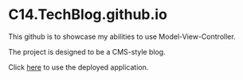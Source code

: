 # C14.TechBlog.github.io

This github is to showcase my abilities to use Model-View-Controller.

The project is designed to be a CMS-style blog.

Click [here](https://git.heroku.com/young-sierra-46955.git) to use the deployed application.